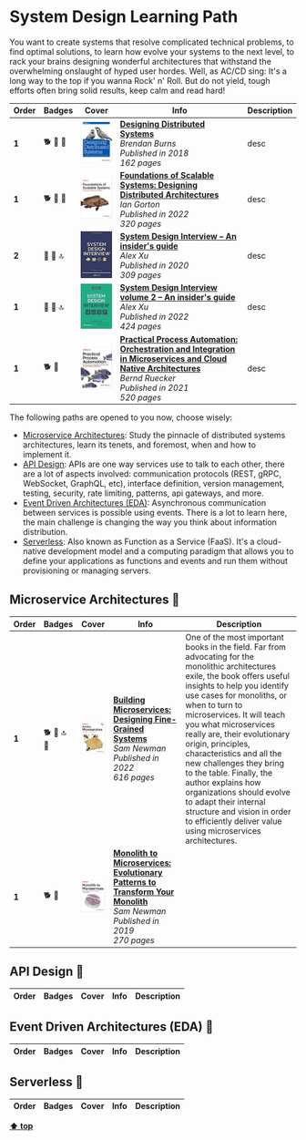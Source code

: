 # System Design Learning Path

You want to create systems that resolve complicated technical problems, to find optimal solutions, to learn how evolve your systems to the next level, to rack your brains designing wonderful architectures that withstand the overwhelming onslaught of hyped user hordes. Well, as AC/CD sing: It's a long way to the top if you wanna Rock' n' Roll. But do not yield, tough efforts often bring solid results, keep calm and read hard!


| Order | Badges | Cover | Info | Description |
| --- | --- | ---| ---| --- |
| **1** | :dog2: :orange_book: :arrows_counterclockwise: | ![img](/assets/covers/designing-distributed-systems.jpeg) | [**Designing Distributed Systems**](https://www.oreilly.com/library/view/designing-distributed-systems/9781491983638/) <br> *Brendan Burns* <br> *Published in 2018* <br> *162 pages*                                                        | desc |
| **1** | :dog2: :orange_book: :arrows_counterclockwise: | ![img](/assets/covers/foundations-of-scalable-systems.jpeg) | [**Foundations of Scalable Systems: Designing Distributed Architectures**](https://www.oreilly.com/library/view/foundations-of-scalable/9781098106058/) <br> *Ian Gorton* <br> *Published in 2022* <br> *320 pages*                                                        | desc |
| **2** | :tiger2: :green_book: :top: | ![img](/assets/covers/system-design-interview.jpeg)        | [**System Design Interview – An insider's guide**](https://www.goodreads.com/book/show/54617137-system-design-interview) <br> *Alex Xu* <br> *Published in 2020* <br> *309 pages*                                                            | desc |
| **1** | :tiger2: :green_book: :top: | ![img](/assets/covers/system-design-interview-2.jpeg)      | [**System Design Interview volume 2 – An insider's guide**](https://www.goodreads.com/book/show/60631342-system-design-interview-an-insider-s-guide) <br> *Alex Xu* <br> *Published in 2022* <br> *424 pages*                                | desc |
| **1** | :dog2: :blue_book: | ![img](/assets/covers/practical-process-automation.jpeg)  | [**Practical Process Automation: Orchestration and Integration in Microservices and Cloud Native Architectures**](https://learning.oreilly.com/library/view/-/9781492061441/) <br> *Bernd Ruecker* <br> *Published in 2021* <br> *520 pages* | desc |

The following paths are opened to you now, choose wisely:

  - [Microservice Architectures](#microservice-architectures): Study the pinnacle of distributed systems architectures, learn its tenets, and foremost, when and how to implement it.
  - [API Design](#api-design): APIs are one way services use to talk to each other, there are a lot of aspects involved: communication protocols (REST, gRPC, WebSocket, GraphQL, etc), interface definition, version management, testing, security, rate limiting, patterns, api gateways, and more.
  - [Event Driven Architectures (EDA)](#event-driven-architectures-(eda)): Asynchronous communication between services is possible using events. There is a lot to learn here, the main challenge is changing the way you think about information distribution.
  - [Serverless](#serverless): Also known as Function as a Service (FaaS). It's a cloud-native development model and a computing paradigm that allows you to define your applications as functions and events and run them without provisioning or managing servers.


## Microservice Architectures :construction:

| Order | Badges                               | Cover                                              | Info                                                                                                                                                                                                | Description                                                                                                                                                                                                                                                                                                                                                                                                                                                                                                                                                              |
| ---   | ---                                  | ---                                                | ---                                                                                                                                                                                                 | ---                                                                                                                                                                                                                                                                                                                                                                                                                                                                                                                                                                      |
| **1** | :dog2: :green_book: :top: :bookmark: | ![img](/assets/covers/building-microservices.jpeg) | [**Building Microservices: Designing Fine-Grained Systems**](https://learning.oreilly.com/library/view/-/9781492034018/) <br> *Sam Newman* <br> *Published in 2022* <br> *616 pages*                | One of the most important books in the field. Far from advocating for the monolithic architectures exile, the book offers useful insights to help you identify use cases for monoliths, or when to turn to microservices. It will teach you what microservices really are, their evolutionary origin, principles, characteristics and all the new challenges they bring to the table. Finally, the author explains how organizations should evolve to adapt their internal structure and vision in order to efficiently deliver value using microservices architectures. |
| **1** | :dog2: :blue_book: | ![img](/assets/covers/monolith-to-microservices.jpeg) | [**Monolith to Microservices: Evolutionary Patterns to Transform Your Monolith**](https://learning.oreilly.com/library/view/-/9781492047834/) <br> *Sam Newman* <br> *Published in 2019* <br> *270 pages* | |


## API Design :construction:

| Order | Badges | Cover | Info | Description |
| --- | --- | ---| ---| --- |

## Event Driven Architectures (EDA) :construction:

| Order | Badges | Cover | Info | Description |
| --- | --- | ---| ---| --- |

## Serverless :construction:

| Order | Badges | Cover | Info | Description |
| --- | --- | ---| ---| --- |


[**⬆ top**](#system-design-learning-path)
